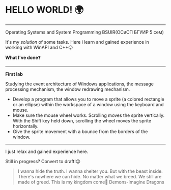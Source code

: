 # HELLO WORLD! :earth_africa:
**********
Operating Systems and System Programming BSUIR(ОСиСП БГУИР 5 сем)

It's my *solution* of some tasks. Here i learn and gained experience in working with WinAPI and C++:stuck_out_tongue:

**What I've done**:question:
**********
**First lab**

Studying the event architecture of Windows applications, the message processing mechanism, the window redrawing mechanism.

- Develop a program that allows you to move a sprite (a colored rectangle or an ellipse) within the workspace of a window using the keyboard and mouse.
- Make sure the mouse wheel works. Scrolling moves the sprite vertically. With the Shift key held down, scrolling the wheel moves the sprite horizontally.
- Give the sprite movement with a bounce from the borders of the window.
**********
I just relax and gained experience here.

Still in progress? Convert to draft!:wink:

>I wanna hide the truth. I wanna shelter you. But with the beast inside. There's nowhere we can hide. No matter what we breed. We still are made of greed. This is my kingdom come:microphone: Demons-Imagine Dragons
